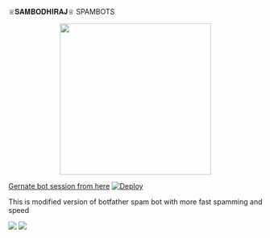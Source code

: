 ♕𝐒𝐀𝐌𝐁𝐎𝐃𝐇𝐈𝐑𝐀𝐉♕ SPAMBOTS


<p align="center"><a href="https://t.me/ITZ_SAMBODHIRAJ"><img src="https://telegra.ph/file/b598bb5577e268aa5b6ad.jpg" width="300"></a></p>
<p align="center">


[Gernate bot session from here](https://replit.com/@jattpawan/UstadOp#main.py)
[![Deploy](https://www.herokucdn.com/deploy/button.svg)](https://dashboard.heroku.com/new?template=https://github.com/dangerousjatt/SPAMBOTS)

This is modified version of botfather spam bot with more fast spamming and speed

<a href="https://t.me/INDIAN_NETWORK_OP"><img src="https://img.shields.io/badge/Join-Group%20Support-purple.svg?style=for-the-badge&logo=Telegram"></a> <a href="https://t.me/INDIAN_NETWORK_OP"><img src="https://img.shields.io/badge/Join-Updates%20Channel-black.svg?style=for-the-badge&logo=Telegram"></a>
